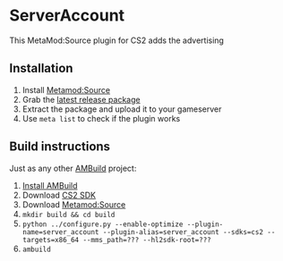 # ServerAccount
This MetaMod:Source plugin for CS2 adds the advertising

## Installation
1.	Install [Metamod:Source](https://www.sourcemm.net/downloads.php/?branch=master)
2.	Grab the [latest release package](https://github.com/NapasP/advertising/releases)
3.	Extract the package and upload it to your gameserver
4.	Use `meta list` to check if the plugin works

## Build instructions
Just as any other [AMBuild](https://wiki.alliedmods.net/AMBuild) project:
1. [Install AMBuild](https://wiki.alliedmods.net/AMBuild#Installation)
2. Download [CS2 SDK](https://github.com/alliedmodders/hl2sdk/tree/cs2)
3. Download [Metamod:Source](https://github.com/alliedmodders/metamod-source)
4. `mkdir build && cd build`
5. `python ../configure.py --enable-optimize --plugin-name=server_account --plugin-alias=server_account --sdks=cs2 --targets=x86_64 --mms_path=??? --hl2sdk-root=???`
6. `ambuild`